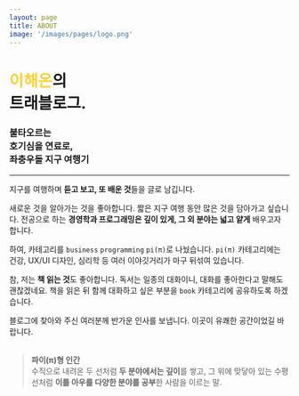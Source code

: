 ```yaml
---
layout: page
title: ABOUT
image: '/images/pages/logo.png'
---
```


# <span style="color:#ffd034">이해온</span>의 <br/> 트래블로그.
### 불타오르는<br/> 호기심을 연료로,<br/> 좌충우돌 지구 여행기

---

지구를 여행하며 **듣고 보고, 또 배운 것**들을 글로 남깁니다. 

새로운 것을 알아가는 것을 좋아합니다. 짧은 지구 여행 동안 많은 것을 담아가고 싶습니다. 전공으로 하는 **경영학과 프로그래밍은 깊이 있게, 그 외 분야는 넓고 얕게** 배우고자 합니다. 

하여, 카테고리를 `business` `programming` `pi(π)`로 나눴습니다. `pi(π)` 카테고리에는 건강, UX/UI 디자인, 심리학 등 여러 이야깃거리가 마구 뒤섞여 있습니다.

참, 저는 **책 읽는 것**도 좋아합니다. 독서는 일종의 대화이니, 대화를 좋아한다고 말해도 괜찮겠네요. 책을 읽은 뒤 함께 대화하고 싶은 부분을 `book` 카테고리에 공유하도록 하겠습니다.

블로그에 찾아와 주신 여러분께 반가운 인사를 보냅니다.
이곳이 유쾌한 공간이었길 바랍니다.
<br/><br/>

> **파이(π)형 인간** <br/> 수직으로 내려온 두 선처럼 **두 분야에서는 깊이**를 쌓고, 그 위에 맞닿아 있는 수평선처럼 **이를 아우를 다양한 분야를 공부**한 사람을 이르는 말.

